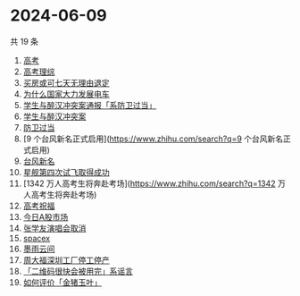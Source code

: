 # 2024-06-09

共 19 条

<!-- BEGIN ZHIHUSEARCH -->
<!-- 最后更新时间 Sun Jun 09 2024 15:07:58 GMT+0800 (China Standard Time) -->
1. [高考](https://www.zhihu.com/search?q=高考)
1. [高考理综](https://www.zhihu.com/search?q=高考理综)
1. [买房或可七天无理由退定](https://www.zhihu.com/search?q=买房或可七天无理由退定)
1. [为什么国家大力发展电车](https://www.zhihu.com/search?q=为什么国家大力发展电车)
1. [学生与醉汉冲突案通报「系防卫过当」](https://www.zhihu.com/search?q=学生与醉汉冲突案通报「系防卫过当」)
1. [学生与醉汉冲突案](https://www.zhihu.com/search?q=学生与醉汉冲突案)
1. [防卫过当](https://www.zhihu.com/search?q=防卫过当)
1. [9 个台风新名正式启用](https://www.zhihu.com/search?q=9 个台风新名正式启用)
1. [台风新名](https://www.zhihu.com/search?q=台风新名)
1. [星舰第四次试飞取得成功](https://www.zhihu.com/search?q=星舰第四次试飞取得成功)
1. [1342 万人高考生将奔赴考场](https://www.zhihu.com/search?q=1342 万人高考生将奔赴考场)
1. [高考祝福](https://www.zhihu.com/search?q=高考祝福)
1. [今日A股市场](https://www.zhihu.com/search?q=今日A股市场)
1. [张学友演唱会取消](https://www.zhihu.com/search?q=张学友演唱会取消)
1. [spacex](https://www.zhihu.com/search?q=spacex)
1. [墨雨云间](https://www.zhihu.com/search?q=墨雨云间)
1. [周大福深圳工厂停工停产](https://www.zhihu.com/search?q=周大福深圳工厂停工停产)
1. [「二维码很快会被用完」系谣言](https://www.zhihu.com/search?q=「二维码很快会被用完」系谣言)
1. [如何评价「金猪玉叶」](https://www.zhihu.com/search?q=如何评价「金猪玉叶」)
<!-- END ZHIHUSEARCH -->
